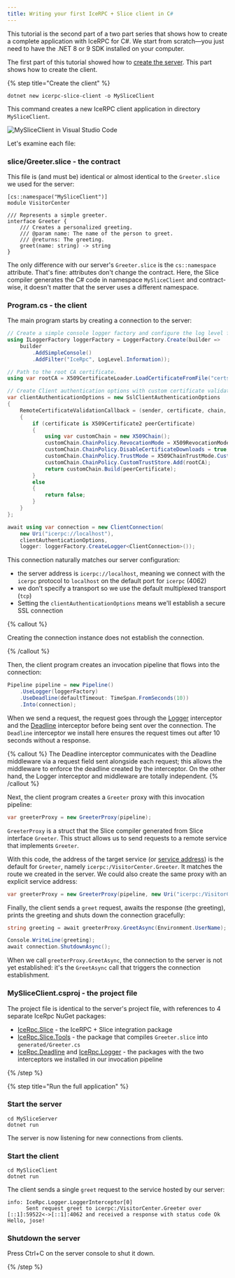 ```yaml
---
title: Writing your first IceRPC + Slice client in C#
---
```


This tutorial is the second part of a two part series that shows how to create a
complete application with IceRPC for C#. We start from scratch—you just need to
have the .NET 8 or 9 SDK installed on your computer.

The first part of this tutorial showed how to [create the server]. This part shows how to
create the client.

{% step title="Create the client" %}

```shell
dotnet new icerpc-slice-client -o MySliceClient
```

This command creates a new IceRPC client application in directory `MySliceClient`.

![MySliceClient in Visual Studio Code](/images/MySliceClient.png)

Let's examine each file:

### slice/Greeter.slice - the contract

This file is (and must be) identical or almost identical to the `Greeter.slice`
we used for the server:

```slice
[cs::namespace("MySliceClient")]
module VisitorCenter

/// Represents a simple greeter.
interface Greeter {
    /// Creates a personalized greeting.
    /// @param name: The name of the person to greet.
    /// @returns: The greeting.
    greet(name: string) -> string
}
```

The only difference with our server's `Greeter.slice` is the `cs::namespace`
attribute. That's fine: attributes don't change the contract. Here, the Slice
compiler generates the C# code in namespace `MySliceClient` and contract-wise, it
doesn't matter that the server uses a different namespace.

### Program.cs - the client

The main program starts by creating a connection to the server:

```csharp
// Create a simple console logger factory and configure the log level for category IceRpc.
using ILoggerFactory loggerFactory = LoggerFactory.Create(builder =>
    builder
        .AddSimpleConsole()
        .AddFilter("IceRpc", LogLevel.Information));

// Path to the root CA certificate.
using var rootCA = X509CertificateLoader.LoadCertificateFromFile("certs/cacert.der");

// Create Client authentication options with custom certificate validation.
var clientAuthenticationOptions = new SslClientAuthenticationOptions
{
    RemoteCertificateValidationCallback = (sender, certificate, chain, errors) =>
    {
        if (certificate is X509Certificate2 peerCertificate)
        {
            using var customChain = new X509Chain();
            customChain.ChainPolicy.RevocationMode = X509RevocationMode.NoCheck;
            customChain.ChainPolicy.DisableCertificateDownloads = true;
            customChain.ChainPolicy.TrustMode = X509ChainTrustMode.CustomRootTrust;
            customChain.ChainPolicy.CustomTrustStore.Add(rootCA);
            return customChain.Build(peerCertificate);
        }
        else
        {
            return false;
        }
    }
};

await using var connection = new ClientConnection(
    new Uri("icerpc://localhost"),
    clientAuthenticationOptions,
    logger: loggerFactory.CreateLogger<ClientConnection>());
```

This connection naturally matches our server configuration:

- the server address is `icerpc://localhost`, meaning we connect with the
  `icerpc` protocol to `localhost` on the default port for `icerpc` (4062)
- we don't specify a transport so we use the default multiplexed transport
  (`tcp`)
- Setting the `clientAuthenticationOptions` means we'll establish a secure
  SSL connection

{% callout %}

Creating the connection instance does not establish the connection.

{% /callout %}

Then, the client program creates an invocation pipeline that flows into the
connection:

```csharp
Pipeline pipeline = new Pipeline()
    .UseLogger(loggerFactory)
    .UseDeadline(defaultTimeout: TimeSpan.FromSeconds(10))
    .Into(connection);
```

When we send a request, the request goes through the [Logger] interceptor and
the [Deadline] interceptor before being sent over the connection. The `Deadline`
interceptor we install here ensures the request times out after 10 seconds
without a response.

{% callout %}
The Deadline interceptor communicates with the Deadline middleware via a request
field sent alongside each request; this allows the middleware to enforce the
deadline created by the interceptor. On the other hand, the Logger interceptor
and middleware are totally independent.
{% /callout %}

Next, the client program creates a `Greeter` proxy with this invocation
pipeline:

```csharp
var greeterProxy = new GreeterProxy(pipeline);
```

`GreeterProxy` is a struct that the Slice compiler generated from Slice
interface `Greeter`. This struct allows us to send requests to a remote service
that implements `Greeter`.

With this code, the address of the target service (or
[service address][service-address]) is the default for `Greeter`, namely
`icerpc:/VisitorCenter.Greeter`. It matches the route we created in the server.
We could also create the same proxy with an explicit service address:

```csharp
var greeterProxy = new GreeterProxy(pipeline, new Uri("icerpc:/VisitorCenter.Greeter"));
```

Finally, the client sends a `greet` request, awaits the response (the greeting),
prints the greeting and shuts down the connection gracefully:

```csharp
string greeting = await greeterProxy.GreetAsync(Environment.UserName);

Console.WriteLine(greeting);
await connection.ShutdownAsync();
```

When we call `greeterProxy.GreetAsync`, the connection to the server is not yet
established: it's the `GreetAsync` call that triggers the connection
establishment.

### MySliceClient.csproj - the project file

The project file is identical to the server's project file, with references to 4
separate IceRpc NuGet packages:

- [IceRpc.Slice] - the IceRPC + Slice integration package
- [IceRpc.Slice.Tools] - the package that compiles `Greeter.slice` into
  `generated/Greeter.cs`
- [IceRpc.Deadline] and [IceRpc.Logger] - the packages with the two interceptors
  we installed in our invocation pipeline

{% /step %}

{% step title="Run the full application" %}

### Start the server

```shell
cd MySliceServer
dotnet run
```

The server is now listening for new connections from clients.

### Start the client

```shell
cd MySliceClient
dotnet run
```

The client sends a single `greet` request to the service hosted by our server:

```
info: IceRpc.Logger.LoggerInterceptor[0]
      Sent request greet to icerpc:/VisitorCenter.Greeter over [::1]:59522<->[::1]:4062 and received a response with status code Ok
Hello, jose!
```

### Shutdown the server

Press Ctrl+C on the server console to shut it down.

{% /step %}

[create the server]: server-tutorial
[Deadline]: csharp:IceRpc.Deadline
[IceRpc.Deadline]: https://www.nuget.org/packages/IceRpc.Deadline
[IceRpc.Logger]: https://www.nuget.org/packages/IceRpc.Logger
[IceRpc.Slice.Tools]: https://www.nuget.org/packages/IceRpc.Slice.Tools
[IceRpc.Slice]: https://www.nuget.org/packages/IceRpc.Slice
[Logger]: csharp:IceRpc.Logger
[service-address]: /icerpc/invocation/service-address
